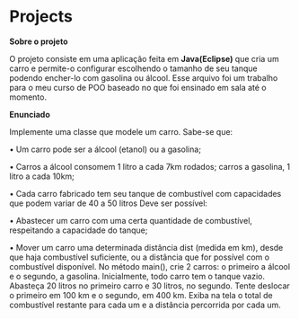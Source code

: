 # Projects
**Sobre o projeto**

  O projeto consiste em uma aplicação feita em **Java(Eclipse)** que cria um carro e permite-o configurar escolhendo o tamanho de seu tanque podendo encher-lo com gasolina ou álcool.
  Esse arquivo foi um trabalho para o meu curso de POO baseado no que foi ensinado em sala até o momento.
 
 **Enunciado**
 
 
  Implemente uma classe que modele um carro. Sabe-se que:
  
• Um carro pode ser a álcool (etanol) ou a gasolina;

• Carros a álcool consomem 1 litro a cada 7km rodados; carros a gasolina, 1 litro a cada 
10km;

• Cada carro fabricado tem seu tanque de combustível com capacidades que podem 
variar de 40 a 50 litros
Deve ser possível:

• Abastecer um carro com uma certa quantidade de combustível, respeitando a 
capacidade do tanque;

• Mover um carro uma determinada distância dist (medida em km), desde que haja 
combustível suficiente, ou a distância que for possível com o combustível disponível.
No método main(), crie 2 carros: o primeiro a álcool e o segundo, a gasolina. Inicialmente,
todo carro tem o tanque vazio. Abasteça 20 litros no primeiro carro e 30 litros, no segundo. 
Tente deslocar o primeiro em 100 km e o segundo, em 400 km. Exiba na tela o total de 
combustível restante para cada um e a distância percorrida por cada um.
